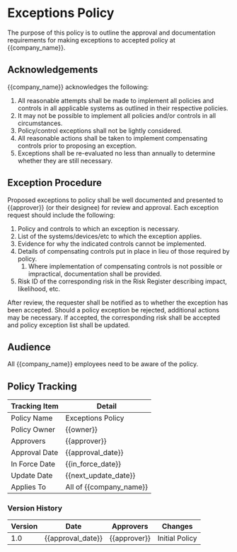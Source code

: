# Exceptions Policy

The purpose of this policy is to outline the approval and documentation requirements for making exceptions to
accepted policy at {{company_name}}.

## Acknowledgements

{{company_name}} acknowledges the following:

1. All reasonable attempts shall be made to implement all policies and controls in all applicable systems as
   outlined in their respective policies.
1. It may not be possible to implement all policies and/or controls in all circumstances.
1. Policy/control exceptions shall not be lightly considered.
1. All reasonable actions shall be taken to implement compensating controls prior to proposing an exception.
1. Exceptions shall be re-evaluated no less than annually to determine whether they are still necessary.

## Exception Procedure

Proposed exceptions to policy shall be well documented and presented to {{approver}} (or their designee) for review
and approval. Each exception request should include the following:

1. Policy and controls to which an exception is necessary.
1. List of the systems/devices/etc to which the exception applies.
1. Evidence for why the indicated controls cannot be implemented.
1. Details of compensating controls put in place in lieu of those required by policy.
   1. Where implementation of compensating controls is not possible or impractical, documentation shall be provided.
1. Risk ID of the corresponding risk in the Risk Register describing impact, likelihood, etc.

After review, the requester shall be notified as to whether the exception has been accepted. Should a policy exception
be rejected, additional actions may be necessary. If accepted, the corresponding risk shall be accepted and
policy exception list shall be updated.

## Audience

All {{company_name}} employees need to be aware of the policy.

## Policy Tracking

| Tracking Item   |        Detail           |
|-----------------|-------------------------|
| Policy Name     | Exceptions Policy       |
| Policy Owner    | {{owner}}               |
| Approvers       | {{approver}}            |
| Approval Date   | {{approval_date}}       |
| In Force Date   | {{in_force_date}}       |
| Update Date     | {{next_update_date}}    |
| Applies To      | All of {{company_name}} |

### Version History

| Version |       Date        |   Approvers  |    Changes     |
|---------|-------------------|--------------|----------------|
|   1.0   | {{approval_date}} | {{approver}} | Initial Policy |

